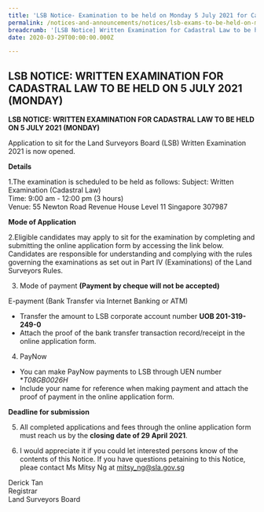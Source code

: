 ```yaml
---
title: 'LSB Notice- Examination to be held on Monday 5 July 2021 for Cadastral Law'
permalink: /notices-and-announcements/notices/lsb-exams-to-be-held-on-monday-5-july-2021-cadastral-law/
breadcrumb: '[LSB Notice] Written Examination for Cadastral Law to be held on 5 July 2021 (Monday)'
date: 2020-03-29T00:00:00.000Z

---
```



## LSB NOTICE: WRITTEN EXAMINATION FOR CADASTRAL LAW TO BE HELD ON 5 JULY 2021 (MONDAY)

**LSB NOTICE: WRITTEN EXAMINATION FOR CADASTRAL LAW TO BE HELD ON 5 JULY 2021 (MONDAY)**

Application to sit for the Land Surveyors Board (LSB) Written Examination 2021 is now opened. 

**Details**

1.The examination is scheduled to be held as follows:
Subject: Written Examination (Cadastral Law)<br>
Time: 9:00 am - 12:00 pm (3 hours)<br>
Venue: 55 Newton Road
Revenue House
Level 11
Singapore 307987

**Mode of Application**

2.Eligible candidates may apply to sit for the examination by completing and submitting the online application form by accessing the link below. Candidates are responsible for understanding and complying with the rules governing the examinations as set out in Part IV (Examinations) of the Land Surveyors Rules.





3. Mode of payment **(Payment by cheque will not be accepted)**

E-payment (Bank Transfer via Internet Banking or ATM)<br>
- Transfer the amount to LSB corporate account number **UOB 201-319-249-0**
- Attach the proof of the bank transfer transaction record/receipt in the online application form.

4. PayNow 
- You can make PayNow payments to LSB through UEN number **T08GB0026H*
- Include your name for reference when making payment and attach the proof of payment in the online application form.

**Deadline for submission**

5. All completed applications and fees through the online application form must reach us by the **closing date of 29 April 2021**.

6. I would appreciate it if you could let interested persons know of the contents of this Notice. If you have questions petaining to this Notice, pleae contact Ms Mitsy Ng at mitsy_ng@sla.gov.sg



 Derick Tan<br>Registrar<br>Land Surveyors Board  
